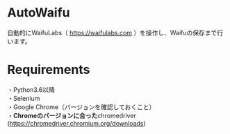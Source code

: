 # AutoWaifu
自動的にWaifuLabs（ https://waifulabs.com ）を操作し、Waifuの保存まで行います。

# Requirements
・Python3.6以降  
・Selenium  
・Google Chrome（バージョンを確認しておくこと）  
・**Chromeのバージョンに合った**chromedriver (https://chromedriver.chromium.org/downloads)
